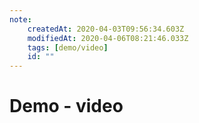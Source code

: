 ```yaml
---
note:
    createdAt: 2020-04-03T09:56:34.603Z
    modifiedAt: 2020-04-06T08:21:46.033Z
    tags: [demo/video]
    id: ""
---
```

# Demo - video

<!-- @crossnote.video "autoplay":false,"controls":true,"loop":false,"muted":false,"src":"https://www.w3schools.com/html/mov_bbb.mp4","poster":"" -->



